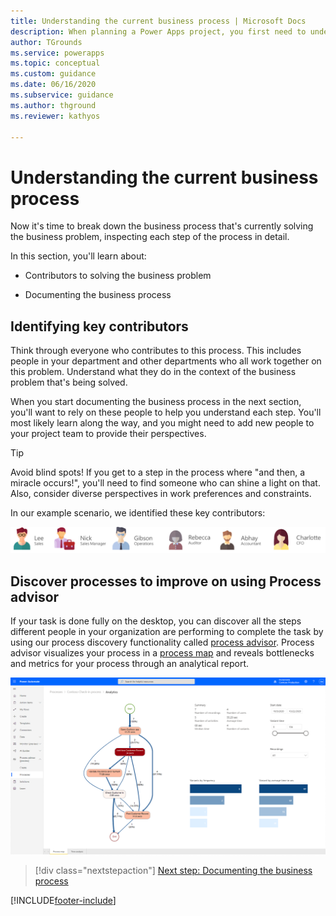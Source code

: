 ```yaml
---
title: Understanding the current business process | Microsoft Docs
description: When planning a Power Apps project, you first need to understand how the business process you want to automate works today.
author: TGrounds
ms.service: powerapps
ms.topic: conceptual
ms.custom: guidance
ms.date: 06/16/2020
ms.subservice: guidance
ms.author: thground
ms.reviewer: kathyos

---
```


# Understanding the current business process

Now it's time to break down the business process that's currently solving the
business problem, inspecting each step of the process in detail.

In this section, you'll learn about:

- Contributors to solving the business problem

- Documenting the business process

## Identifying key contributors

Think through everyone who contributes to this process. This includes people in
your department and other departments who all work together on this
problem. Understand what they do in the context of the business problem that's
being solved.

When you start documenting the business process in the next section, you'll want
to rely on these people to help you understand each step. You'll most likely
learn along the way, and you might need to add new people to your project team to
provide their perspectives.

> [!TIP]
> Avoid blind spots! If you get to a step in the process where "and then, a
miracle occurs!", you'll need to find someone who can shine a light on that.
Also, consider diverse perspectives in work preferences and constraints.

In our example scenario, we identified these key contributors:

![Lee -Sales, Nick - Sales manager, Gibson - Operations, Rebecca - Auditor, Abhay - Accountant, Charlotte - CFO.](media/contributors.png "Lee -Sales, Nick - Sales manager, Gibson - Operations, Rebecca - Auditor, Abhay - Accountant, Charlotte - CFO")

## Discover processes to improve on using Process advisor
If your task is done fully on the desktop, you can discover all the steps 
different people in your organization are performing to complete the task by 
using our process discovery functionality called [process advisor](/power-automate/process-advisor-overview.md). 
Process advisor visualizes your process in a [process map](/power-automate/process-advisor-visualize.md) 
and reveals bottlenecks and metrics for your process through an analytical report.

![Process map](media/process-map.png "Process advisor process map")

> [!div class="nextstepaction"]
> [Next step: Documenting the business process](what-is-task.md)


[!INCLUDE[footer-include](../../includes/footer-banner.md)]